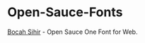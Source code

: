 # Open-Sauce-Fonts 
<a href="https://www.bocahsihir.eu.org" target="_blank" title="Bocah Sihir">Bocah Sihir</a> - Open Sauce One Font for Web.
